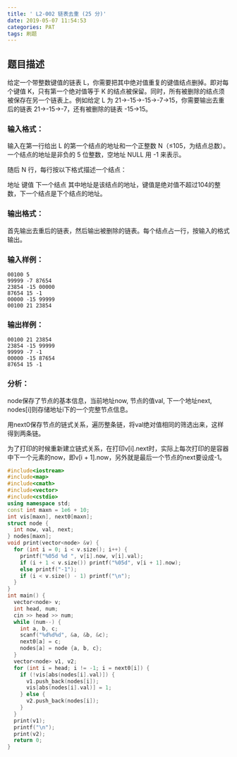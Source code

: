 ```yaml
---
title: ' L2-002 链表去重 (25 分)'
date: 2019-05-07 11:54:53
categories: PAT
tags: 刷题
---
```

## 题目描述
给定一个带整数键值的链表 L，你需要把其中绝对值重复的键值结点删掉。即对每个键值 K，只有第一个绝对值等于 K 的结点被保留。同时，所有被删除的结点须被保存在另一个链表上。例如给定 L 为 21→-15→-15→-7→15，你需要输出去重后的链表 21→-15→-7，还有被删除的链表 -15→15。

<!--more-->

### 输入格式：
输入在第一行给出 L 的第一个结点的地址和一个正整数 N（≤10​5​​，为结点总数）。一个结点的地址是非负的 5 位整数，空地址 NULL 用 -1 来表示。

随后 N 行，每行按以下格式描述一个结点：

地址 键值 下一个结点
其中地址是该结点的地址，键值是绝对值不超过10​4​​的整数，下一个结点是下个结点的地址。

### 输出格式：
首先输出去重后的链表，然后输出被删除的链表。每个结点占一行，按输入的格式输出。

### 输入样例：
```
00100 5
99999 -7 87654
23854 -15 00000
87654 15 -1
00000 -15 99999
00100 21 23854
```
### 输出样例：
```
00100 21 23854
23854 -15 99999
99999 -7 -1
00000 -15 87654
87654 15 -1
```
### 分析：
node保存了节点的基本信息，当前地址now, 节点的值val, 下一个地址next, nodes[i]则存储地址i下的一个完整节点信息。

用next0保存节点的链式关系，遍历整条链，将val绝对值相同的筛选出来，这样得到两条链。

为了打印的时候重新建立链式关系，在打印v[i].next时，实际上每次打印的是容器中下一个元素的now，即v[i + 1].now，另外就是最后一个节点的next要设成-1。

```C++
#include<iostream>
#include<map>
#include<cmath>
#include<vector>
#include<cstdio>
using namespace std;
const int maxn = 1e6 + 10;
int vis[maxn], next0[maxn];
struct node {
  int now, val, next;
} nodes[maxn];
void print(vector<node> &v) {
  for (int i = 0; i < v.size(); i++) {
    printf("%05d %d ", v[i].now, v[i].val);
    if (i + 1 < v.size()) printf("%05d", v[i + 1].now);
    else printf("-1");
    if (i < v.size() - 1) printf("\n");
  }
}
int main() {
  vector<node> v;
  int head, num;
  cin >> head >> num;
  while (num--) {
    int a, b, c;
    scanf("%d%d%d", &a, &b, &c);
    next0[a] = c;
    nodes[a] = node {a, b, c};
  }
  vector<node> v1, v2;
  for (int i = head; i != -1; i = next0[i]) {
    if (!vis[abs(nodes[i].val)]) {
      v1.push_back(nodes[i]);
      vis[abs(nodes[i].val)] = 1;
    } else {
      v2.push_back(nodes[i]);
    }
  }
  print(v1);
  printf("\n");
  print(v2); 
  return 0;
}
```
